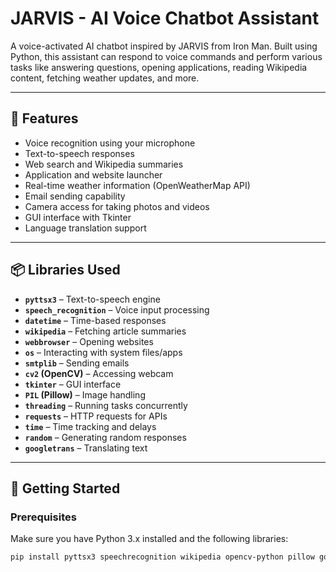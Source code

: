 # JARVIS - AI Voice Chatbot Assistant

A voice-activated AI chatbot inspired by JARVIS from Iron Man. Built using Python, this assistant can respond to voice commands and perform various tasks like answering questions, opening applications, reading Wikipedia content, fetching weather updates, and more.

---

## 🔧 Features

- Voice recognition using your microphone
- Text-to-speech responses
- Web search and Wikipedia summaries
- Application and website launcher
- Real-time weather information (OpenWeatherMap API)
- Email sending capability
- Camera access for taking photos and videos
- GUI interface with Tkinter
- Language translation support

---

## 📦 Libraries Used

- **`pyttsx3`** – Text-to-speech engine  
- **`speech_recognition`** – Voice input processing  
- **`datetime`** – Time-based responses  
- **`wikipedia`** – Fetching article summaries  
- **`webbrowser`** – Opening websites  
- **`os`** – Interacting with system files/apps  
- **`smtplib`** – Sending emails  
- **`cv2` (OpenCV)** – Accessing webcam  
- **`tkinter`** – GUI interface  
- **`PIL` (Pillow)** – Image handling  
- **`threading`** – Running tasks concurrently  
- **`requests`** – HTTP requests for APIs  
- **`time`** – Time tracking and delays  
- **`random`** – Generating random responses  
- **`googletrans`** – Translating text

---

## 🚀 Getting Started

### Prerequisites
Make sure you have Python 3.x installed and the following libraries:

```bash
pip install pyttsx3 speechrecognition wikipedia opencv-python pillow googletrans requests
